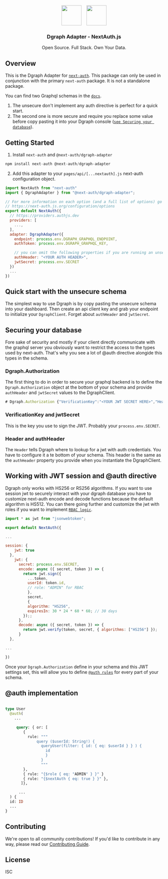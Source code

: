 <p align="center">
   <br/>
   <a href="https://next-auth.js.org" target="_blank"><img height="64px" src="https://next-auth.js.org/img/logo/logo-sm.png" /></a>&nbsp;&nbsp;&nbsp;&nbsp;<img height="64px" src="https://cloud.dgraph.io/logo.svg" />
   <h3 align="center"><b>Dgraph Adapter</b> - NextAuth.js</h3>
   <p align="center">
   Open Source. Full Stack. Own Your Data.
   </p>
   <!-- <p align="center" style="align: center;">
      <img src="https://github.com/nextauthjs/next-auth/actions/workflows/release.yml/badge.svg?branch=main" alt="CI Test" />
      <img src="https://img.shields.io/bundlephobia/minzip/@next-auth/prisma-adapter" alt="Bundle Size"/>
      <img src="https://img.shields.io/npm/v/@next-auth/prisma-adapter" alt="@next-auth/prisma-adapter Version" />
   </p> -->
</p>

## Overview

This is the Dgraph Adapter for [`next-auth`](https://next-auth.js.org). This package can only be used in conjunction with the primary `next-auth` package. It is not a standalone package.

You can find two Graphql schemas in the [`docs`](https://next-auth.js.org/adapters/dgraph/schema.gql).

1. The unsecure don't implement any auth directive is perfect for a quick start.
2. The second one is more secure and require you replace some value before copy pasting it into your Dgraph console ([`see Securing your database`](#securing-your-database)).

## Getting Started

1. Install `next-auth` and `@next-auth/dgraph-adapter`

```js
npm install next-auth @next-auth/dgraph-adapter
```

2. Add this adapter to your `pages/api/[...nextauth].js` next-auth configuration object.

```js
import NextAuth from "next-auth"
import { DgraphAdapter } from "@next-auth/dgraph-adapter";

// For more information on each option (and a full list of options) go to
// https://next-auth.js.org/configuration/options
export default NextAuth({
  // https://providers.authjs.dev
  providers: [
    ...,
  ],
  adapter: DgraphAdapter({
    endpoint: process.env.DGRAPH_GRAPHQL_ENDPOINT,
    authToken: process.env.DGRAPH_GRAPHQL_KEY,

    // you can omit the following properties if you are running an unsecure schema
    authHeader: "<YOUR AUTH HEADER>",
    jwtSecret: process.env.SECRET
  })
  ...
})
```

## Quick start with the unsecure schema

The simplest way to use Dgraph is by copy pasting the unsecure schema into your dashboard. Then create an api client key and grab your endpoint to initialize your `DgraphClient`. Forget about `authHeader` and `jwtSecret`.

## Securing your database

Fore sake of security and mostly if your client directly communicate with the graphql server you obviously want to restrict the access to the types used by next-auth. That's why you see a lot of @auth directive alongide this types in the schema.

### Dgraph.Authorization

The first thing to do in order to secure your graphql backend is to define the `Dgraph.Authorization` object at the bottom of your schema and provide `authHeader` and `jwtSecret` values to the DgraphClient.

```js
# Dgraph.Authorization {"VerificationKey":"<YOUR JWT SECRET HERE>","Header":"<YOUR AUTH HEADER HERE>","Namespace":"<YOUR CUSTOM NAMESPACE HERE>","Algo":"HS256"}
```

### VerificationKey and jwtSecret

This is the key you use to sign the JWT. Probably your `process.env.SECRET`.

### Header and authHeader

The `Header` tells Dgraph where to lookup for a jwt with auth credentials. You have to configure it a te bottom of your schema. This header is the same as the `authHeader` property you provide when you instantiate the DgraphClient.

## Working with JWT session and @auth directive

Dgraph only works with HS256 or RS256 algorithms. If you want to use session jwt to securely interact with your dgraph database you have to customize next-auth encode and decode functions because the default algorithm is HS512. You can there going further and customize the jwt with roles if you want to implement [`RBAC logic`](https://dgraph.io/docs/graphql/authorization/directive/#role-based-access-control).

```js
import * as jwt from "jsonwebtoken";

export default NextAuth({

...

session: {
    jwt: true
  },
    jwt: {
      secret: process.env.SECRET,
      encode: async ({ secret, token }) => {
        return jwt.sign({
          ...token,
          userId: token.id,
          // role: "ADMIN" for RBAC
          },
          secret,
          {
          algorithm: "HS256",
          expiresIn: 30 * 24 * 60 * 60; // 30 days
        });;
      },
      decode: async ({ secret, token }) => {
        return jwt.verify(token, secret, { algorithms: ["HS256"] });
      }
  },

...

})
```

Once your `Dgraph.Authorization` define in your schema and this JWT settings set, this will allow you to define [`@auth rules`](https://dgraph.io/docs/graphql/authorization/authorization-overview/) for every part of your schema.

## @auth implementation

```graphql

type User
  @auth(
    ...

     query: { or: [
        {
          rule: """
              query ($userId: String!) {
                queryUser(filter: { id: { eq: $userId } } ) {
                  id
                  }
                }
                """
        },
        { rule: "{$role { eq: "ADMIN" } }" }
        { rule: "{$nextAuth { eq: true } }" },
       ]},

      ...
  ) {
  id: ID
  ...
}

```

## Contributing

We're open to all community contributions! If you'd like to contribute in any way, please read our [Contributing Guide](https://github.com/nextauthjs/next-auth/blob/main/CONTRIBUTING.md).

## License

ISC
